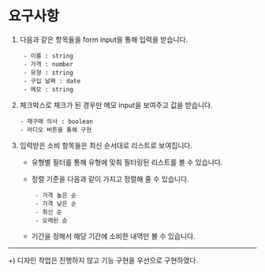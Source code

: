 # 요구사항
1. 다음과 같은 항목들을 form input을 통해 입력을 받습니다.
   ```
    - 이름 : string
    - 가격 : number
    - 유형 : string
    - 구입 날짜 : date
    - 메모 : string
   ```

2. 체크박스로 체크가 된 경우만 메모 input을 보여주고 값을 받습니다.
    ```
    - 재구매 의사 : boolean
    - 라디오 버튼을 통해 구현
    ```

3. 입력받은 소비 항목들은 최신 순서대로 리스트로 보여집니다.
   - 유형별 필터를 통해 유형에 맞춰 필터링된 리스트를 볼 수 있습니다.
   - 정렬 기준을 다음과 같이 가지고 정렬해 줄 수 있습니다.
     
          - 가격 높은 순
          - 가격 낮은 순
          - 최신 순
          - 오래된 순
     
   - 기간을 정해서 해당 기간에 소비한 내역만 볼 수 있습니다.

---
+) 디자인 작업은 진행하지 않고 기능 구현을 우선으로 구현하였다. 
